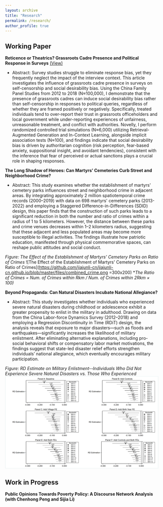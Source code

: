 ```yaml
---
layout: archive
title: "Research"
permalink: /research/
author_profile: true
---
```


## Working Paper

**Reticence or Theatrics? Grassroots Cadre Presence and Political Response in Surveys** [(View)](https://papers.ssrn.com/sol3/papers.cfm?abstract_id=5295959)
- Abstract: Survey studies struggle to eliminate response bias, yet they frequently neglect the impact of the interview context. This article investigates the influence of grassroots cadre presence in surveys on self-censorship and social desirability bias. Using the China Family Panel Studies from 2012 to 2018 (N≈100,000), I demonstrate that the presence of grassroots cadres can induce social desirability bias rather than self-censorship in responses to political queries, regardless of whether they are framed positively or negatively. Specifically, treated individuals tend to over-report their trust in grassroots officeholders and local government while under-reporting experiences of unfairness, unreasonable treatment, and conflict with authorities. Novelly, I perform randomized controlled trial simulations (N≈6,000) utilizing Retrieval-Augmented Generation and In-Context Learning, alongside implicit association tests (N≈100), and findings indicate that social desirability bias is driven by authoritarian cognition (risk perception, fear-based anxiety, suppositional insight, and avoidant tendencies), consistent with the inference that fear of perceived or actual sanctions plays a crucial role in shaping responses.

**The Long Shadow of Heroes: Can Martyrs' Cemeteries Curb Street and Neighborhood Crime?**
- Abstract: This study examines whether the establishment of martyrs' cemetery parks influences street and neighborhood crime in adjacent areas. By integrating approximately 2 million spatiotemporal crime records (2000–2019) with data on 698 martyrs' cemetery parks (2013-2022) and employing a Staggered Difference-in-Differences (SDID) design, this paper finds that the construction of such parks leads to a significant reduction in both the number and ratio of crimes within a radius of 1 to 5 kilometers. However, the distance between these parks and crime venues decreases within 1–2 kilometers radius, suggesting that these adjacent and less populated areas may become more susceptible to illegal activities. The findings illustrate how patriotic education, manifested through physical commemorative spaces, can reshape public attitudes and social conduct.

*Figure: The Effect of the Establishment of Martyrs' Cemetery Parks on Ratio of Crimes*
![The Effect of the Establishment of Martyrs' Cemetery Parks on Ratio of Crimes](https://github.com/jiajunli-cn/jiajunli-cn.github.io/blob/master/files/combined_crime.png =300x200)
**The Ratio of Crimes = Num. of Crimes within Rkm / Num. of Crimes within 2Rkm × 100)*

**Beyond Propaganda: Can Natural Disasters Incubate National Allegiance?**
- Abstract: This study investigates whether individuals who experienced severe natural disasters during childhood or adolescence exhibit a greater propensity to enlist in the military in adulthood. Drawing on data from the China Labor-force Dynamics Survey (2012–2018) and employing a Regression Discontinuity in Time (RDiT) design, the analysis reveals that exposure to major disasters—such as floods and earthquakes—significantly increases the likelihood of military enlistment. After eliminating alternative explanations, including pro-social behavioral shifts or compensatory labor market motivations, the findings suggest that state-led disaster relief efforts strengthen individuals’ national allegiance, which eventually encourages military participation.

*Figure: RD Estimate on Military Enlistment--Individuals Who Did Not Experience Severe Natural Disasters vs. Those Who Experienced*
![RD Estimate of Military Enlistment Individuals Who Did Not Experience Severe Natural Disasters vs. Those Who Experienced](https://github.com/jiajunli-cn/jiajunli-cn.github.io/blob/master/files/combined_disaster.png)

## Work in Progress

**Public Opinions Towards Poverty Policy: A Discourse Network Analysis (with Chenhong Peng and Sijia Li)**
